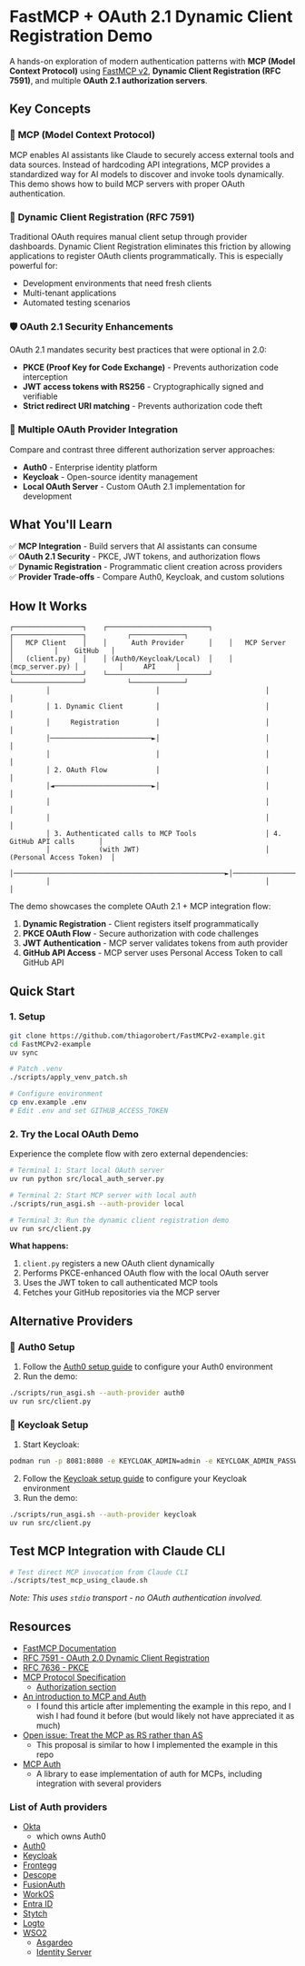 # FastMCP + OAuth 2.1 Dynamic Client Registration Demo

A hands-on exploration of modern authentication patterns with **MCP (Model Context Protocol)** using [FastMCP v2](https://github.com/jlowin/fastmcp), **Dynamic Client Registration (RFC 7591)**, and multiple **OAuth 2.1 authorization servers**.

## Key Concepts

### 🔌 **MCP (Model Context Protocol)**
MCP enables AI assistants like Claude to securely access external tools and data sources. Instead of hardcoding API integrations, MCP provides a standardized way for AI models to discover and invoke tools dynamically. This demo shows how to build MCP servers with proper OAuth authentication.

### 🔐 **Dynamic Client Registration (RFC 7591)**
Traditional OAuth requires manual client setup through provider dashboards. Dynamic Client Registration eliminates this friction by allowing applications to register OAuth clients programmatically. This is especially powerful for:
- Development environments that need fresh clients
- Multi-tenant applications 
- Automated testing scenarios

### 🛡️ **OAuth 2.1 Security Enhancements**
OAuth 2.1 mandates security best practices that were optional in 2.0:
- **PKCE (Proof Key for Code Exchange)** - Prevents authorization code interception
- **JWT access tokens with RS256** - Cryptographically signed and verifiable
- **Strict redirect URI matching** - Prevents authorization code theft

### 🏢 **Multiple OAuth Provider Integration**
Compare and contrast three different authorization server approaches:
- **Auth0** - Enterprise identity platform
- **Keycloak** - Open-source identity management
- **Local OAuth Server** - Custom OAuth 2.1 implementation for development

## What You'll Learn

✅ **MCP Integration** - Build servers that AI assistants can consume  
✅ **OAuth 2.1 Security** - PKCE, JWT tokens, and authorization flows  
✅ **Dynamic Registration** - Programmatic client creation across providers  
✅ **Provider Trade-offs** - Compare Auth0, Keycloak, and custom solutions

## How It Works

```
┌─────────────────┐    ┌─────────────────────────┐    ┌─────────────────┐          ┌─────────────┐
│   MCP Client    │    │      Auth Provider      │    │   MCP Server    │          │    GitHub   │
│   (client.py)   │    │ (Auth0/Keycloak/Local)  │    │ (mcp_server.py) │          │     API     │
└─────────────────┘    └─────────────────────────┘    └─────────────────┘          └─────────────┘
         │                          │                          │                          │
         │ 1. Dynamic Client        │                          │                          │
         │     Registration         │                          │                          │
         │─────────────────────────►│                          │                          │
         │                          │                          │                          │
         │ 2. OAuth Flow            │                          │                          │
         │◄────────────────────────►│                          │                          │
         │                                                     │                          │
         │                                                     │                          │
         │ 3. Authenticated calls to MCP Tools                 │ 4. GitHub API calls      │
         │            (with JWT)                               │ (Personal Access Token)  │
         │────────────────────────────────────────────────────►│─────────────────────────►│
         │                                                     │                          │
```

The demo showcases the complete OAuth 2.1 + MCP integration flow:
1. **Dynamic Registration** - Client registers itself programmatically
2. **PKCE OAuth Flow** - Secure authorization with code challenges  
3. **JWT Authentication** - MCP server validates tokens from auth provider
4. **GitHub API Access** - MCP server uses Personal Access Token to call GitHub API

## Quick Start

### 1. Setup
```bash
git clone https://github.com/thiagorobert/FastMCPv2-example.git
cd FastMCPv2-example
uv sync

# Patch .venv
./scripts/apply_venv_patch.sh

# Configure environment
cp env.example .env
# Edit .env and set GITHUB_ACCESS_TOKEN
```

### 2. Try the Local OAuth Demo

Experience the complete flow with zero external dependencies:

```bash
# Terminal 1: Start local OAuth server
uv run python src/local_auth_server.py

# Terminal 2: Start MCP server with local auth
./scripts/run_asgi.sh --auth-provider local

# Terminal 3: Run the dynamic client registration demo
uv run src/client.py
```

**What happens:**
1. `client.py` registers a new OAuth client dynamically
2. Performs PKCE-enhanced OAuth flow with the local OAuth server
3. Uses the JWT token to call authenticated MCP tools
4. Fetches your GitHub repositories via the MCP server

## Alternative Providers

### 🏢 **Auth0 Setup**
1. Follow the [Auth0 setup guide](docs/auth0-rfc7591.md) to configure your Auth0 environment
2. Run the demo:
```bash
./scripts/run_asgi.sh --auth-provider auth0
uv run src/client.py
```

### 🔧 **Keycloak Setup**
1. Start Keycloak:
```bash
podman run -p 8081:8080 -e KEYCLOAK_ADMIN=admin -e KEYCLOAK_ADMIN_PASSWORD=admin quay.io/keycloak/keycloak:24.0.4 start-dev
```
2. Follow the [Keycloak setup guide](docs/keycloak-rfc7591.md) to configure your Keycloak environment
3. Run the demo:
```bash
./scripts/run_asgi.sh --auth-provider keycloak
uv run src/client.py
```

## Test MCP Integration with Claude CLI
```bash
# Test direct MCP invocation from Claude CLI
./scripts/test_mcp_using_claude.sh
```
*Note: This uses `stdio` transport - no OAuth authentication involved.*

## Resources

- [FastMCP Documentation](https://github.com/jlowin/fastmcp)
- [RFC 7591 - OAuth 2.0 Dynamic Client Registration](https://tools.ietf.org/html/rfc7591)
- [RFC 7636 - PKCE](https://tools.ietf.org/html/rfc7636)
- [MCP Protocol Specification](https://modelcontextprotocol.io/)
  * [Authorization section](https://modelcontextprotocol.io/specification/draft/basic/authorization)
- [An introduction to MCP and Auth](https://auth0.com/blog/an-introduction-to-mcp-and-authorization/)
  * I found this article after implementing the example in this repo, and I wish I had found it before (but would likely not have appreciated it as much)
- [Open issue: Treat the MCP as RS rather than AS ](https://github.com/modelcontextprotocol/modelcontextprotocol/issues/205)
  * This proposal is similar to how I implemented the example in this repo
- [MCP Auth](https://mcp-auth.dev/)
  * A library to ease implementation of auth for MCPs, including integration with several providers

### List of Auth providers

* [Okta](https://www.okta.com/)
  * which owns Auth0
* [Auth0](https://auth0.com)
* [Keycloak](https://keycloak.org)
* [Frontegg](https://frontegg.com)
* [Descope](https://descope.com)
* [FusionAuth](https://fusionauth.io)
* [WorkOS](https://workos.com)
* [Entra ID](https://www.microsoft.com/en-us/security/business/identity-access/microsoft-entra-id)
* [Stytch](https://stytch.com)
* [Logto](https://logto.io/)
* [WSO2](https://wso2.com)
  * [Asgardeo](https://wso2.com/asgardeo/)
  * [Identity Server](https://wso2.com/identity-server/)